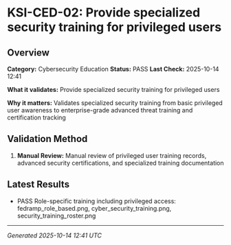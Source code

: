 # KSI-CED-02: Provide specialized security training for privileged users

## Overview

**Category:** Cybersecurity Education
**Status:** PASS
**Last Check:** 2025-10-14 12:41

**What it validates:** Provide specialized security training for privileged users

**Why it matters:** Validates specialized security training from basic privileged user awareness to enterprise-grade advanced threat training and certification tracking

## Validation Method

1. **Manual Review:** Manual review of privileged user training records, advanced security certifications, and specialized training documentation

## Latest Results

- PASS Role-specific training including privileged access: fedramp_role_based.png, cyber_security_training.png, security_training_roster.png

---
*Generated 2025-10-14 12:41 UTC*